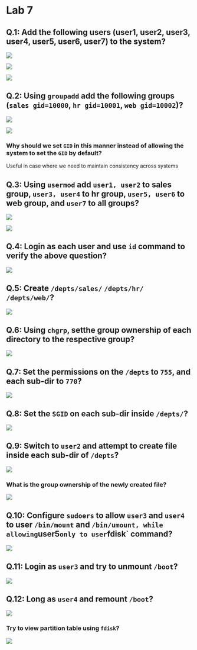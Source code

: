 # Lab 7

## Q.1: Add the following users (user1, user2, user3, user4, user5, user6, user7) to the system?

![](./imgs/linux-lab7-1-a.png)

![](./imgs/linux-lab7-1-b.png)

![](./imgs/linux-lab7-1-c.png)

## Q.2: Using `groupadd` add the following groups (`sales gid=10000`, `hr gid=10001`, `web gid=10002`)?

![](./imgs/linux-lab7-2-a.png)

![](./imgs/linux-lab7-2-b.png)

### Why should we set `GID` in this manner instead of allowing the system to set the `GID` by default?

Useful in case where we need to maintain consistency across systems

## Q.3: Using `usermod` add `user1, user2` to sales group, `user3, user4` to hr group, `user5, user6` to web group, and `user7` to all groups?

![](./imgs/linux-lab7-3-a.png)

![](./imgs/linux-lab7-3-b.png)

## Q.4: Login as each user and use `id` command to verify the above question?

![](./imgs/linux-lab7-4.png)

## Q.5: Create `/depts/sales/` `/depts/hr/` `/depts/web/`?

![](./imgs/linux-lab7-5.png)

## Q.6: Using `chgrp`, setthe group ownership of each directory to the respective group?

![](./imgs/linux-lab7-6.png)

## Q.7: Set the permissions on the `/depts` to `755`, and each sub-dir to `770`?

![](./imgs/linux-lab7-7.png)

## Q.8: Set the `SGID` on each sub-dir inside `/depts/`?

![](./imgs/linux-lab7-8.png)

## Q.9: Switch to `user2` and attempt to create file inside each sub-dir of `/depts`?

![](./imgs/linux-lab7-9.png)

### What is the group ownership of the newly created file?

![](./imgs/linux-lab7-9-extra.png)

## Q.10: Configure `sudoers` to allow `user3` and `user4` to user `/bin/mount` and `/bin/umount, while allowing`user5` only to user `fdisk` command?

![](./imgs/linux-lab7-10.png)

## Q.11: Login as `user3` and try to unmount `/boot`?

![](./imgs/linux-lab7-11.png)

## Q.12: Long as `user4` and remount `/boot`?

![](./imgs/linux-lab7-12-a.png)

### Try to view partition table using `fdisk`?

![](./imgs/linux-lab7-12-b.png)
